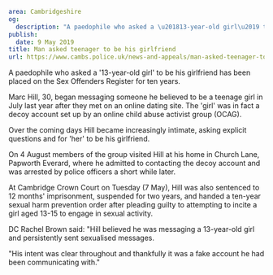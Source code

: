 ```yaml
area: Cambridgeshire
og:
  description: "A paedophile who asked a \u201813-year-old girl\u2019 to be his girlfriend has been placed on the Sex Offenders Register for ten years."
publish:
  date: 9 May 2019
title: Man asked teenager to be his girlfriend
url: https://www.cambs.police.uk/news-and-appeals/man-asked-teenager-to-be-girlfriend
```

A paedophile who asked a '13-year-old girl' to be his girlfriend has been placed on the Sex Offenders Register for ten years.

Marc Hill, 30, began messaging someone he believed to be a teenage girl in July last year after they met on an online dating site. The 'girl' was in fact a decoy account set up by an online child abuse activist group (OCAG).

Over the coming days Hill became increasingly intimate, asking explicit questions and for 'her' to be his girlfriend.

On 4 August members of the group visited Hill at his home in Church Lane, Papworth Everard, where he admitted to contacting the decoy account and was arrested by police officers a short while later.

At Cambridge Crown Court on Tuesday (7 May), Hill was also sentenced to 12 months' imprisonment, suspended for two years, and handed a ten-year sexual harm prevention order after pleading guilty to attempting to incite a girl aged 13-15 to engage in sexual activity.

DC Rachel Brown said: "Hill believed he was messaging a 13-year-old girl and persistently sent sexualised messages.

"His intent was clear throughout and thankfully it was a fake account he had been communicating with."
